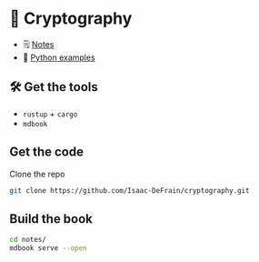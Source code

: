 # 🔐 Cryptography

- 🗒 [Notes](./notes)
- 🐍 [Python examples](./examples/)

## 🛠 Get the tools

- `rustup` + `cargo`
- `mdbook`

## Get the code

Clone the repo

```bash
git clone https://github.com/Isaac-DeFrain/cryptography.git
```

## Build the book

```bash
cd notes/
mdbook serve --open
```
